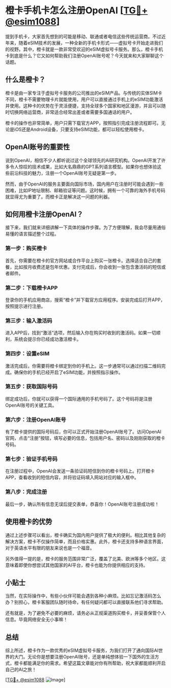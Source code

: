 # 橙卡手机卡怎么注册OpenAI [[TG💪+ @esim1088](https://t.me/s/esim1088)]

提到手机卡，大家首先想到的可能是移动、联通或者电信这些传统运营商。不过近年来，随着eSIM技术的发展，一种全新的手机卡形式——虚拟号卡开始走进我们的视野。其中，橙卡就是一款非常受欢迎的eSIM虚拟号卡服务。那么，橙卡手机卡到底是什么？它又如何帮助我们注册OpenAI账号呢？今天就来和大家聊聊这个话题。

## 什么是橙卡？

橙卡是由一家专注于虚拟号卡服务的公司推出的eSIM产品。与传统的实体SIM卡不同，橙卡不需要物理卡片就能使用，用户可以直接通过手机上的eSIM功能激活并使用。这种卡的优势在于灵活便捷，支持全球多个国家和地区漫游，并且可以随时切换网络运营商，非常适合经常出差或者需要多国通话的用户。

橙卡的操作也非常简单，用户只需下载官方APP，按照指引完成注册流程即可。无论是iOS还是Android设备，只要支持eSIM功能，都可以轻松使用橙卡。

## OpenAI账号的重要性

说到OpenAI，相信不少人都听说过这个全球领先的AI研究机构。OpenAI开发了许多令人惊叹的技术成果，比如大名鼎鼎的GPT系列语言模型。如果你也想体验这些前沿科技的魅力，注册一个OpenAI账号无疑是第一步。

然而，由于OpenAI的服务主要面向国际市场，国内用户在注册时可能会遇到一些困难，比如IP地址限制、邮箱验证等问题。这时候，拥有一个可靠的海外手机号码就显得尤为重要了。而橙卡正是解决这一问题的利器。

## 如何用橙卡注册OpenAI？

接下来，我们就来详细讲解一下具体的操作步骤。为了方便理解，我会尽量用通俗易懂的语言描述整个过程。

### 第一步：购买橙卡

首先，你需要在橙卡的官方网站或合作平台上购买一张橙卡。选择适合自己的套餐，比如按月收费还是包年优惠。支付完成后，你会收到一张包含激活码的短信或者邮件。

### 第二步：下载橙卡APP

登录你的手机应用商店，搜索“橙卡”并下载官方应用程序。安装完成后打开APP，按照提示进行注册。

### 第三步：输入激活码

进入APP后，找到“激活”选项，然后输入你在购买时收到的激活码。如果一切顺利，系统会提示你已经成功激活橙卡。

### 第四步：设置eSIM

激活完成后，你需要将橙卡绑定到你的手机上。这一步通常可以通过扫描二维码完成。确保你的手机已经开启了eSIM功能，并按照指示操作。

### 第五步：获取国际号码

绑定成功后，你就可以获得一个国际通用的手机号码了。这个号码将是注册OpenAI账号的关键工具。

### 第六步：注册OpenAI账号

有了橙卡提供的国际号码后，你可以正式开始注册OpenAI账号了。访问OpenAI官网，点击“注册”按钮，填写必要的信息，包括用户名、密码以及刚刚获取的橙卡号码。

### 第七步：验证手机号码

在注册过程中，OpenAI会发送一条验证码短信到你的橙卡号码上。打开橙卡APP，查看收到的短信内容，并将验证码填入网站对应的输入框中。

### 第八步：完成注册

最后一步，确认所有信息无误后提交表单，恭喜你！OpenAI账号注册成功啦！

## 使用橙卡的优势

通过上述步骤可以看出，橙卡确实为国内用户提供了极大的便利。相比其他复杂的解决方案，橙卡不仅操作简单，而且价格实惠。此外，橙卡还支持多种语言界面，对于英语水平有限的朋友来说也是一个福音。

另外值得一提的是，橙卡的服务范围非常广泛，覆盖了北美、欧洲等多个地区。这意味着即使你想尝试其他国家的AI平台，橙卡也能为你提供相应的支持。

## 小贴士

当然，在实际操作中，有些小伙伴可能会遇到各种小麻烦。比如忘记激活码怎么办？别担心，橙卡客服团队随时待命，有任何疑问都可以直接联系他们寻求帮助。

还有就是，为了避免不必要的麻烦，请务必从正规渠道购买橙卡，并妥善保管个人信息。毕竟网络安全无小事嘛！

## 总结

综上所述，橙卡作为一款优秀的eSIM虚拟号卡服务，为我们打开了通向国际AI世界的大门。无论你是想要注册OpenAI账号，还是单纯想体验一下国外的生活方式，橙卡都能满足你的需求。希望这篇文章能对你有所帮助，祝大家都能顺利开启自己的AI之旅！

[[TG💪+ @esim1088](https://t.me/s/esim1088) ![Image](https://i.postimg.cc/4NQfJmqS/Snipaste-2025-05-13-00-14-12.png)]